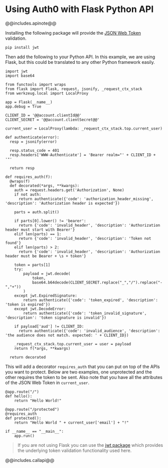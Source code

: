 # Using Auth0 with Flask Python API

@@includes.apinote@@

Installing the following package will provide the [JSON Web Token](jwt) validation.

    pip install jwt

Then add the following to your Python API. In this example, we are using Flask, but this could be translated to any other Python framework easily.

    import jwt
    import base64

    from functools import wraps
    from flask import Flask, request, jsonify, _request_ctx_stack
    from werkzeug.local import LocalProxy

    app = Flask(__name__)
    app.debug = True

    CLIENT_ID = '@@account.clientId@@' 
    CLIENT_SECRET = '@@account.clientSecret@@'
    
    current_user = LocalProxy(lambda: _request_ctx_stack.top.current_user)

    def authenticate(error):
      resp = jsonify(error)

      resp.status_code = 401
      resp.headers['WWW-Authenticate'] = 'Bearer realm="' + CLIENT_ID + '"'

      return resp

    def requires_auth(f):
      @wraps(f)
      def decorated(*args, **kwargs):
        auth = request.headers.get('Authorization', None)
        if not auth: 
          return authenticate({'code': 'authorization_header_missing', 'description': 'Authorization header is expected'})

        parts = auth.split()

        if parts[0].lower() != 'bearer':
          return {'code': 'invalid_header', 'description': 'Authorization header must start with Bearer'}
        elif len(parts) == 1:
          return {'code': 'invalid_header', 'description': 'Token not found'}
        elif len(parts) > 2:
          return {'code': 'invalid_header', 'description': 'Authorization header must be Bearer + \s + token'}

        token = parts[1]
        try:
            payload = jwt.decode(
                token,
                base64.b64decode(CLIENT_SECRET.replace("_","/").replace("-","+"))
            )
        except jwt.ExpiredSignature:
            return authenticate({'code': 'token_expired', 'description': 'token is expired'})
        except jwt.DecodeError:
            return authenticate({'code': 'token_invalid_signature', 'description': 'token signature is invalid'})
        
        if payload['aud'] != CLIENT_ID:
          return authenticate({'code': 'invalid_audience', 'description': 'the audience does not match. expected: ' + CLIENT_ID})

        _request_ctx_stack.top.current_user = user = payload
        return f(*args, **kwargs)

      return decorated

This will add a decorator `requires_auth` that you can put on top of the APIs you want to protect. Below are two examples, one unprotected and the other requires the token to be sent. Also note that you have all the attributes of the JSON Web Token in `current_user`.

    @app.route("/")
    def hello():
        return "Hello World!"

    @app.route("/protected")
    @requires_auth
    def protected():
        return "Hello World " + current_user['email'] + "!"

    if __name__ == "__main__":
        app.run()    

> If you are not using Flask you can use the [jwt package](https://github.com/progrium/pyjwt) which provides the underlying token validation functionality used here.

@@includes.callapi@@
